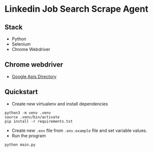 # Linkedin Job Search Scrape Agent


## Stack
- Python
- Selenium
- Chrome Webdriver

## Chrome webdriver 
- [Google Apis Directory](https://chromedriver.storage.googleapis.com/index.html)


## Quickstart
- Create new virtualenv and install dependencies
```shell
python3 -m venv .venv
source .venv/bin/activate
pip install -r requirements.txt
```
- Create new `.env` file from `.env.example` file and set variable values.
- Run the program
```shell
python main.py
```